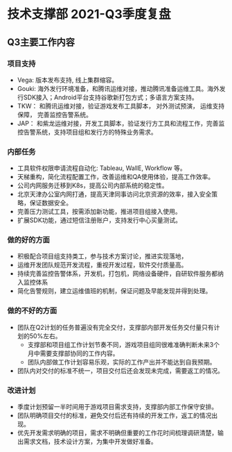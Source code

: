 # 技术支撑部 2021-Q3季度复盘

## Q3主要工作内容

### 项目支持

* Vega: 版本发布支持, 线上集群缩容。
* Gouki: 海外发行环境准备，和腾讯运维对接，推动腾讯准备运维工具。海外发行SDK接入；Android平台支持谷歌新打包方式；多语言方案支持。
* TKW： 和腾讯运维对接，验证游戏发布工具脚本， 对外测试预演， 运维支持保障， 完善监控告警系统。
* JAP： 和紫龙运维对接，开发工具脚本，验证发行方工具和流程工作，完善监控告警系统，支持项目组和发行方的特殊业务需求。

### 内部任务

* 工具软件权限申请流程自动化: Tableau, WallE, Workflow 等。
* 天梯重构，简化流程配置工作，改善运维和QA使用体验，提高工作效率。
* 公司内网服务迁移到K8s，提高公司内部系统的稳定性。
* 北京天津办公室内网打通，提高天津同事访问北京资源的效率，接入安全策略，保证数据安全。
* 完善压力测试工具，按需添加新功能，推进项目组接入使用。
* 扩展SDK功能，通过短信注册账户，支持发行中心买量测试。

### 做的好的方面

* 积极配合项目组支持类工，参与技术方案讨论，推进实现落地，
* 运维开发团队规范开发流程，重视开发过程，软件交付质量高。
* 持续完善监控告警体系，开发机，打包机，网络设备硬件，自研软件服务都纳入监控体系
* 简化告警规则，建立运维值班的机制，保证问题及早能发现并得到处理。

### 做的不好的方面

* 团队在Q2计划的任务普遍没有完全交付，支撑部内部开发任务交付量只有计划的50%左右。
	* 支撑部和项目组工作计划节奏不同，游戏项目组同很难准确判断未来3个月中需要支撑部协同的工作内容。
	* 团队内部做工作计划容易乐观，实际的工作产出并不能达到自我预期。
* 团队内对交付的标准不统一，项目交付后还会发现未完成，需要返工的情况。

### 改进计划

* 季度计划预留一半时间用于游戏项目需求支持，支撑部内部工作保守安排。
* 团队明确项目交付的标准，避免交付后还有持续的开发工作，返工的情况出现。
* 优先开发需求明确的项目，需求不明确但重要的工作花时间梳理调研清楚，输出需求文档，技术设计方案，为集中开发做好准备。
